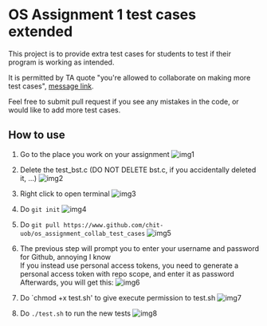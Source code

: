 # OS Assignment 1 test cases extended

This project is to provide extra test cases for students to test if their program is working as intended.

It is permitted by TA quote "you're allowed to collaborate on making more test cases", [message link]().

Feel free to submit pull request if you see any mistakes in the code, or would like to add more test cases.

## How to use

1. Go to the place you work on your assignment
![img1](https://www.github.com/chit-uob/os_assignment_collab_test_cases/blob/master/img/1.png?raw=true)

2. Delete the test_bst.c (DO NOT DELETE bst.c, if you accidentally deleted it, ...)
![img2](https://www.github.com/chit-uob/os_assignment_collab_test_cases/blob/master/img/2.png?raw=true)

3. Right click to open terminal
![img3](https://www.github.com/chit-uob/os_assignment_collab_test_cases/blob/master/img/3.png?raw=true)

4. Do `git init`
![img4](https://www.github.com/chit-uob/os_assignment_collab_test_cases/blob/master/img/4.png?raw=true)

5. Do `git pull https://www.github.com/chit-uob/os_assignment_collab_test_cases`
![img5](https://www.github.com/chit-uob/os_assignment_collab_test_cases/blob/master/img/5.png?raw=true)

6. The previous step will prompt you to enter your username and password for Github, annoying I know\
If you instead use personal access tokens, you need to generate a personal access token with repo scope, and enter it as password\
Afterwards, you will get this:
![img6](https://www.github.com/chit-uob/os_assignment_collab_test_cases/blob/master/img/6.png?raw=true)

7. Do `chmod +x test.sh' to give execute permission to test.sh
![img7](https://www.github.com/chit-uob/os_assignment_collab_test_cases/blob/master/img/7.png?raw=true)

8. Do `./test.sh` to run the new tests
![img8](https://www.github.com/chit-uob/os_assignment_collab_test_cases/blob/master/img/8.png?raw=true)




